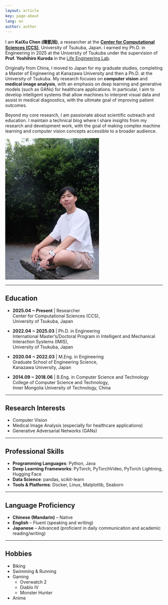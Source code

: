 ```yaml
---
layout: article
key: page-about
lang: en
author: author
---
```


I am **KaiXu Chen (陳凱旭)**, a researcher at the [**Center for Computational Sciences (CCS)**](https://www.ccs.tsukuba.ac.jp/eng/), University of Tsukuba, Japan. 
I earned my Ph.D. in Engineering in 2025 at the University of Tsukuba under the supervision of **Prof. Yoshihiro Kuroda** in the [Life Engineering Lab](https://www.lelab.jp/).

Originally from China, I moved to Japan for my graduate studies, completing a Master of Engineering at Kanazawa University and then a Ph.D. at the University of Tsukuba. 
My research focuses on **computer vision** and **medical image analysis**, with an emphasis on deep learning and generative models (such as GANs) for healthcare applications. In particular, I aim to develop intelligent systems that allow machines to interpret visual data and assist in medical diagnostics, with the ultimate goal of improving patient outcomes.

Beyond my core research, I am passionate about scientific outreach and education. I maintain a technical blog where I share insights from my research and development work, with the goal of making complex machine learning and computer vision concepts accessible to a broader audience.

<img src="image/self_photo.jpg" alt="Self Photo" width="300"/>

---

## Education

- **2025.04 ~ Present** | Researcher  
  Center for Computational Sciences (CCS),  
  University of Tsukuba, Japan

- **2022.04 ~ 2025.03** | Ph.D. in Engineering  
  International Master’s/Doctoral Program in Intelligent and Mechanical Interaction Systems (IMIS),  
  University of Tsukuba, Japan

- **2020.04 ~ 2022.03** | M.Eng. in Engineering  
  Graduate School of Engineering Science,  
  Kanazawa University, Japan

- **2014.09 ~ 2018.06** | B.Eng. in Computer Science and Technology  
  College of Computer Science and Technology,  
  Inner Mongolia University of Technology, China

---

## Research Interests

- Computer Vision  
- Medical Image Analysis (especially for healthcare applications)  
- Generative Adversarial Networks (GANs)

---

## Professional Skills

- **Programming Languages**: Python, Java  
- **Deep Learning Frameworks**: PyTorch, PyTorchVideo, PyTorch Lightning, Hugging Face  
- **Data Science**: pandas, scikit-learn  
- **Tools & Platforms**: Docker, Linux, Matplotlib, Seaborn

---

## Language Proficiency

- **Chinese (Mandarin)** – Native  
- **English** – Fluent (speaking and writing)  
- **Japanese** – Advanced (proficient in daily communication and academic reading/writing)

---

## Hobbies

- Biking  
- Swimming & Running  
- Gaming  
  - Overwatch 2  
  - Diablo IV  
  - Monster Hunter  
- Anime